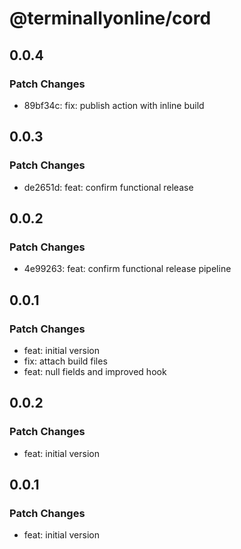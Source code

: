 # @terminallyonline/cord

## 0.0.4

### Patch Changes

- 89bf34c: fix: publish action with inline build

## 0.0.3

### Patch Changes

- de2651d: feat: confirm functional release

## 0.0.2

### Patch Changes

- 4e99263: feat: confirm functional release pipeline

## 0.0.1

### Patch Changes

- feat: initial version
- fix: attach build files
- feat: null fields and improved hook

## 0.0.2

### Patch Changes

- feat: initial version

## 0.0.1

### Patch Changes

- feat: initial version
